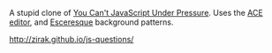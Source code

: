 A stupid clone of [You Can't JavaScript Under Pressure](http://toys.usvsth3m.com/javascript-under-pressure/). Uses the [ACE editor](http://ace.c9.io/), and [Esceresque](http://subtlepatterns.com/escheresque/) background patterns.

http://zirak.github.io/js-questions/
